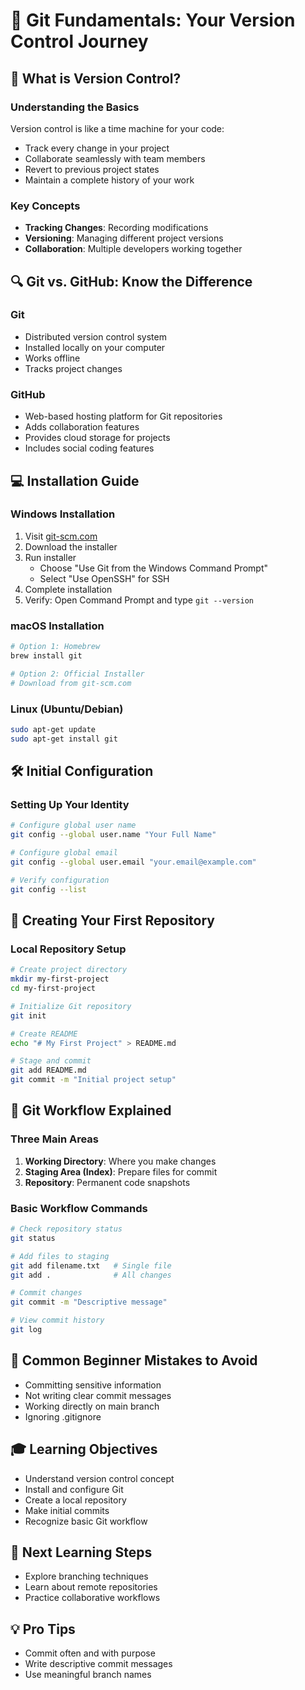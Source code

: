 # 🌟 Git Fundamentals: Your Version Control Journey

## 🤔 What is Version Control?

### Understanding the Basics
Version control is like a time machine for your code:
- Track every change in your project
- Collaborate seamlessly with team members
- Revert to previous project states
- Maintain a complete history of your work

### Key Concepts
- **Tracking Changes**: Recording modifications
- **Versioning**: Managing different project versions
- **Collaboration**: Multiple developers working together

## 🔍 Git vs. GitHub: Know the Difference

### Git
- Distributed version control system
- Installed locally on your computer
- Works offline
- Tracks project changes

### GitHub
- Web-based hosting platform for Git repositories
- Adds collaboration features
- Provides cloud storage for projects
- Includes social coding features

## 💻 Installation Guide

### Windows Installation
1. Visit [git-scm.com](https://git-scm.com)
2. Download the installer
3. Run installer
   - Choose "Use Git from the Windows Command Prompt"
   - Select "Use OpenSSH" for SSH
4. Complete installation
5. Verify: Open Command Prompt and type `git --version`

### macOS Installation
```bash
# Option 1: Homebrew
brew install git

# Option 2: Official Installer
# Download from git-scm.com
```

### Linux (Ubuntu/Debian)
```bash
sudo apt-get update
sudo apt-get install git
```

## 🛠 Initial Configuration

### Setting Up Your Identity
```bash
# Configure global user name
git config --global user.name "Your Full Name"

# Configure global email
git config --global user.email "your.email@example.com"

# Verify configuration
git config --list
```

## 📂 Creating Your First Repository

### Local Repository Setup
```bash
# Create project directory
mkdir my-first-project
cd my-first-project

# Initialize Git repository
git init

# Create README
echo "# My First Project" > README.md

# Stage and commit
git add README.md
git commit -m "Initial project setup"
```

## 🔄 Git Workflow Explained

### Three Main Areas
1. **Working Directory**: Where you make changes
2. **Staging Area (Index)**: Prepare files for commit
3. **Repository**: Permanent code snapshots

### Basic Workflow Commands
```bash
# Check repository status
git status

# Add files to staging
git add filename.txt   # Single file
git add .              # All changes

# Commit changes
git commit -m "Descriptive message"

# View commit history
git log
```

## 🚨 Common Beginner Mistakes to Avoid
- Committing sensitive information
- Not writing clear commit messages
- Working directly on main branch
- Ignoring .gitignore

## 🎓 Learning Objectives
- Understand version control concept
- Install and configure Git
- Create a local repository
- Make initial commits
- Recognize basic Git workflow

## 🚀 Next Learning Steps
- Explore branching techniques
- Learn about remote repositories
- Practice collaborative workflows

## 💡 Pro Tips
- Commit often and with purpose
- Write descriptive commit messages
- Use meaningful branch names
